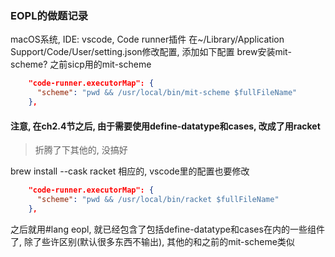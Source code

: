 ### EOPL的做题记录

macOS系统, IDE: vscode, Code runner插件
在~/Library/Application Support/Code/User/setting.json修改配置, 添加如下配置
brew安装mit-scheme? 之前sicp用的mit-scheme
```json
    "code-runner.executorMap": {
      "scheme": "pwd && /usr/local/bin/mit-scheme $fullFileName"
    },
```
#### 注意, 在ch2.4节之后, 由于需要使用define-datatype和cases, 改成了用racket
> 折腾了下其他的, 没搞好

brew install --cask racket
相应的, vscode里的配置也要修改
```json
    "code-runner.executorMap": {
      "scheme": "pwd && /usr/local/bin/racket $fullFileName"
    },
```
之后就用#lang eopl, 就已经包含了包括define-datatype和cases在内的一些组件了, 除了些许区别(默认很多东西不输出), 其他的和之前的mit-scheme类似
